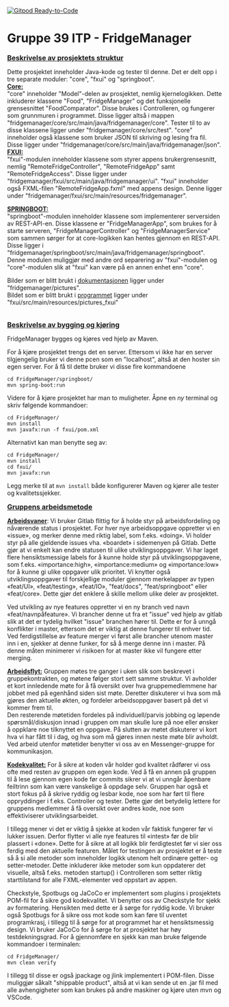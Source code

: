 [![Gitpod Ready-to-Code](https://img.shields.io/badge/Gitpod-Ready--to--Code-blue?logo=gitpod)](https://gitpod.stud.ntnu.no/#https://gitlab.stud.idi.ntnu.no/it1901/groups-2022/gr2239/gr2239)

Gruppe 39 ITP - FridgeManager
=

<u><font size="3"> **Beskrivelse av prosjektets struktur**</font></u>    

Dette prosjektet inneholder Java-kode og tester til denne. Det er delt opp i tre separate moduler: "core", "fxui" og "springboot".   
<u>**Core:**</u>  
"core" inneholder "Model"-delen av prosjektet, nemlig kjernelogikken. Dette inkluderer klassene "Food", "FridgeManager" og det funksjonelle grensesnittet "FoodComparator". Disse brukes i Controlleren, og fungerer som grunnmuren i programmet. Disse ligger altså i mappen "fridgemanager/core/src/main/java/fridgemanager/core". Tester til to av disse klassene ligger under "fridgemanager/core/src/test". "core" inneholder også klassene som bruker JSON til skriving og lesing fra fil. Disse ligger under "fridgemanager/core/src/main/java/fridgemanager/json".  
<u>**FXUI:**</u>  
"fxui"-modulen inneholder klassene som styrer appens brukergrensesnitt, nemlig "RemoteFridgeController", "RemoteFridgeApp" samt "RemoteFridgeAccess". Disse ligger under "fridgemanager/fxui/src/main/java/fridgemanager/ui". "fxui" inneholder også FXML-filen "RemoteFridgeApp.fxml" med appens design. Denne ligger under "fridgemanager/fxui/src/main/resources/fridgemanager".

<u>**SPRINGBOOT:**</u>  
"springboot"-modulen inneholder klassene som implementerer serversiden av REST-API-en. Disse klassene er "FridgeManagerApp", som brukes for å starte serveren, "FridgeManagerController" og "FridgeManagerService" som sammen sørger for at core-logikken kan hentes gjennom en REST-API. Disse ligger i "fridgemanager/springboot/src/main/java/fridgemanager/springboot". Denne modulen muliggjør med andre ord separering av "fxui"-modulen og "core"-modulen slik at "fxui" kan være på en annen enhet enn "core".

Bilder som er blitt brukt i <u>dokumentasjonen</u> ligger under "fridgemanager/pictures".     
Bildet som er blitt brukt i <u>programmet</u> ligger under "fxui/src/main/resources/pictures_fxui"     
<br/><br/>
<u><font size="3"> **Beskrivelse av bygging og kjøring**</font></u>  

FridgeManager bygges og kjøres ved hjelp av Maven. 

For å kjøre prosjektet trengs det en server. Ettersom vi ikke har en server tilgjengelig bruker vi denne pcen som en "localhost", altså at den hoster sin egen server. For å få til dette bruker vi disse fire kommandoene
```
cd FridgeManager/springboot/
mvn spring-boot:run
```


Videre for å kjøre prosjektet har man to muligheter. Åpne en *ny* terminal og skriv følgende kommandoer:
```
cd FridgeManager/
mvn install
mvn javafx:run -f fxui/pom.xml
```
Alternativt kan man benytte seg av:
```
cd FridgeManager/
mvn install
cd fxui/
mvn javafx:run
```
Legg merke til at `mvn install` både konfigurerer Maven og kjører alle tester og kvalitetssjekker. 



<u><font size="3"> **Gruppens arbeidsmetode**</font></u>  

<u>**Arbeidsvaner**</u>: Vi bruker Gitlab flittig for å holde styr på arbeidsfordeling og nåværende status i prosjektet. For hver nye arbeidsoppgave oppretter vi en «issue», og merker denne med riktig label, som f.eks. «doing». Vi holder styr på alle gjeldende issues vha. «boardet» i sidemenyen på Gitlab. Dette gjør at vi enkelt kan endre statusen til ulike utviklingsoppgaver. 
Vi har laget flere hensiktsmessige labels for å kunne holde styr på utviklingsoppgavene, som f.eks. «importance:high», «importance:medium» og «importance:low» for å kunne gi ulike oppgaver ulik prioritet. Vi knytter også utviklingsoppgaver til forskjellige moduler gjennom merkelapper av typen «feat/UI», «feat/testing», «feat/IO», "feat/docs", "feat/springboot" eller «feat/core». Dette gjør det enklere å skille mellom ulike deler av prosjektet.  

Ved utvikling av nye features oppretter vi en ny branch ved navn «feat/navnpåfeature». Vi brancher denne ut fra et "issue" ved hjelp av gitlab slik at det er tydelig hvilket "issue" branchen hører til. Dette er for å unngå konflikter i master, ettersom det er viktig at denne fungerer til enhver tid. Ved ferdigstillelse av feature merger vi først alle brancher utenom master inn i en, sjekker at denne funker, for så å merge denne inn i master. På denne måten minimerer vi risikoen for at master ikke vil fungere etter merging.  

<u>**Arbeidsflyt:**</u> Gruppen møtes tre ganger i uken slik som beskrevet i gruppekontrakten, og møtene følger stort sett samme struktur. Vi avholder et kort innledende møte for å få oversikt over hva gruppemedlemmene har jobbet med på egenhånd siden sist møte. Deretter diskuterer vi hva som må gjøres den aktuelle økten, og fordeler arbeidsoppgaver basert på det vi kommer frem til.  
Den resterende møtetiden fordeles på individuell/parvis jobbing og løpende spørsmål/diskusjon innad i gruppen om man skulle lure på noe eller ønsker å oppklare noe tilknyttet en oppgave. På slutten av møtet diskuterer vi kort hva vi har fått til i dag, og hva som må gjøres innen neste møte blir avholdt. Ved arbeid utenfor møtetider benytter vi oss av en Messenger-gruppe for kommunikasjon.  

<u>**Kodekvalitet:**</u> For å sikre at koden vår holder god kvalitet rådfører vi oss ofte med resten av gruppen om egen kode. Ved å få en annen på gruppen til å lese gjennom egen kode før commits sikrer vi at vi unngår åpenbare feiltrinn som kan være vanskelige å oppdage selv. Gruppen har også et stort fokus på å skrive ryddig og lesbar kode, noe som har ført til flere oppryddinger i f.eks. Controller og tester. Dette gjør det betydelig lettere for gruppens medlemmer å få oversikt over andres kode, noe som effektiviserer utviklingsarbeidet.  

I tillegg mener vi det er viktig å sjekke at koden vår faktisk fungerer før vi lukker issuen. Derfor flytter vi alle nye features til «intest» før de blir plassert i «done». Dette for å sikre at all logikk blir ferdigtestet før vi sier oss ferdig med den aktuelle featuren. Målet for testingen av prosjektet er å teste så å si alle metoder som inneholder logikk utenom helt ordinære getter- og setter-metoder. Dette inkluderer ikke metoder som kun oppdaterer det visuelle, altså f.eks. metoden startup() i Controlleren som setter riktig starttilstand for alle FXML-elementer ved oppstart av appen. 

Checkstyle, Spotbugs og JaCoCo er implementert som plugins i prosjektets POM-fil for å sikre god kodekvalitet.
Vi benytter oss av Checkstyle for sjekk av formatering. Hensikten med dette er å sørge for ryddig kode. 
Vi bruker også Spotbugs for å sikre oss mot kode som kan føre til uventet programkrasj, i tillegg til å sørge for at programmet har et hensiktsmessig design. 
Vi bruker JaCoCo for å sørge for at prosjektet har høy testdekningsgrad. 
For å gjennomføre en sjekk kan man bruke følgende kommandoer i terminalen:
```
cd FridgeManager/
mvn clean verify
```

I tillegg til disse er også jpackage og jlink implementert i POM-filen. Disse muliggjør såkalt "shippable product", altså at vi kan sende ut en .jar fil med alle avhengigheter som kan brukes på andre maskiner og kjøre uten mvn og VSCode.